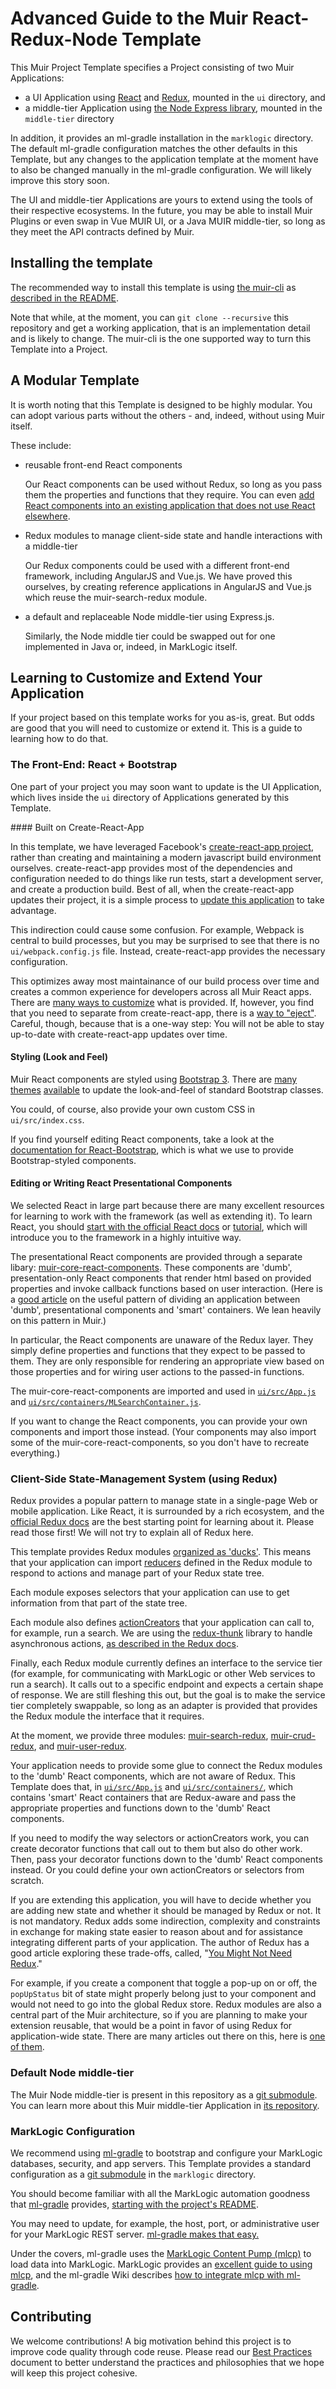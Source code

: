 # Advanced Guide to the Muir React-Redux-Node Template

This Muir Project Template specifies a Project consisting of two Muir Applications:

- a UI Application using [React](https://reactjs.org/) and [Redux](https://redux.js.org/), mounted in the `ui` directory, and
- a middle-tier Application using [the Node Express library](https://expressjs.com/), mounted in the `middle-tier` directory

In addition, it provides an ml-gradle installation in the `marklogic` directory. The default ml-gradle configuration matches the other defaults in this Template, but any changes to the application template at the moment have to also be changed manually in the ml-gradle configuration. We will likely improve this story soon.

The UI and middle-tier Applications are yours to extend using the tools of their respective ecosystems. In the future, you may be able to install Muir Plugins or even swap in Vue MUIR UI, or a Java MUIR middle-tier, so long as they meet the API contracts defined by Muir.

## Installing the template

The recommended way to install this template is using [the muir-cli](https://project.marklogic.com/repo/users/pmcelwee/repos/muir-cli/browse) as [described in the README](README.markdown).

Note that while, at the moment, you can `git clone --recursive` this repository and get a working application, that is an implementation detail and is likely to change. The muir-cli is the one supported way to turn this Template into a Project.

## A Modular Template

It is worth noting that this Template is designed to be highly modular. You can adopt various parts without the others - and, indeed, without using Muir itself.

These include:

- reusable front-end React components

    Our React components can be used without Redux, so long as you pass them the properties and functions that they require. You can even [add React components into an existing application that does not use React elsewhere](https://medium.com/nthrive-analytics/introducing-react-into-an-existing-application-17490841796e).

- Redux modules to manage client-side state and handle interactions with a middle-tier

    Our Redux components could be used with a different front-end framework, including AngularJS and Vue.js. We have proved this ourselves, by creating reference applications in AngularJS and Vue.js which reuse the muir-search-redux module.

- a default and replaceable Node middle-tier using Express.js.

    Similarly, the Node middle tier could be swapped out for one implemented in Java or, indeed, in MarkLogic itself.

## Learning to Customize and Extend Your Application<a name="developing-your-app"></a>

If your project based on this template works for you as-is, great. But odds are good that you will need to customize or extend it. This is a guide to learning how to do that.

### The Front-End: React + Bootstrap

One part of your project you may soon want to update is the UI Application, which lives inside the `ui` directory of Applications generated by this Template.

<a name="create-react-app"></a>#### Built on Create-React-App

In this template, we have leveraged Facebook's [create-react-app project](https://github.com/facebook/create-react-app/blob/master/packages/react-scripts/template/README.md), rather than creating and maintaining a modern javascript build environment ourselves. create-react-app provides most of the dependencies and configuration needed to do things like run tests, start a development server, and create a production build. Best of all, when the create-react-app updates their project, it is a simple process to [update this application](https://github.com/facebook/create-react-app/blob/master/packages/react-scripts/template/README.md#updating-to-new-releases) to take advantage.

This indirection could cause some confusion. For example, Webpack is central to build processes, but you may be surprised to see that there is no `ui/webpack.config.js` file. Instead, create-react-app provides the necessary configuration.

This optimizes away most maintainance of our build process over time and creates a common experience for developers across all Muir React apps. There are [many ways to customize](https://github.com/facebook/create-react-app/blob/master/packages/react-scripts/template/README.md) what is provided. If, however, you find that you need to separate from create-react-app, there is a [way to "eject"](https://github.com/facebook/create-react-app/blob/master/packages/react-scripts/template/README.md#npm-run-eject). Careful, though, because that is a one-way step: You will not be able to stay up-to-date with create-react-app updates over time.

#### Styling (Look and Feel)

Muir React components are styled using [Bootstrap 3](https://getbootstrap.com/docs/3.3/). There are [many](https://startbootstrap.com/) [themes](https://themes.getbootstrap.com/collections/all) [available](https://www.google.com/search?q=bootstrap+themes) to update the look-and-feel of standard Bootstrap classes.

You could, of course, also provide your own custom CSS in `ui/src/index.css`.

If you find yourself editing React components, take a look at the [documentation for React-Bootstrap](https://react-bootstrap.github.io/), which is what we use to provide Bootstrap-styled components.

#### Editing or Writing React Presentational Components

We selected React in large part because there are many excellent resources for learning to work with the framework (as well as extending it). To learn React, you should [start with the official React docs](https://reactjs.org/docs/hello-world.html) or [tutorial](https://reactjs.org/tutorial/tutorial.html), which will introduce you to the framework in a highly intuitive way.

The presentational React components are provided through a separate libary: [muir-core-react-components](https://project.marklogic.com/repo/projects/NACW/repos/muir-core-react-components/browse). These components are 'dumb', presentation-only React components that render html based on provided properties and invoke callback functions based on user interaction. (Here is a [good article](https://medium.com/@dan_abramov/smart-and-dumb-components-7ca2f9a7c7d0) on the useful pattern of dividing an application between 'dumb', presentational components and 'smart' containers. We lean heavily on this pattern in Muir.)

In particular, the React components are unaware of the Redux layer. They simply define properties and functions that they expect to be passed to them. They are only responsible for rendering an appropriate view based on those properties and for wiring user actions to the passed-in functions.

The muir-core-react-components are imported and used in [`ui/src/App.js`](`ui/src/App.js`) and [`ui/src/containers/MLSearchContainer.js`](`ui/src/containers/MLSearchContainer.js`).

If you want to change the React components, you can provide your own components and import those instead. (Your components may also import some of the muir-core-react-components, so you don't have to recreate everything.)

### Client-Side State-Management System (using Redux)

Redux provides a popular pattern to manage state in a single-page Web or mobile application. Like React, it is surrounded by a rich ecosystem, and the [official Redux docs](http://redux.js.org/) are the best starting point for learning about it. Please read those first! We will not try to explain all of Redux here.

This template provides Redux modules [organized as 'ducks'](https://github.com/alexnm/re-ducks). This means that your application can import [reducers](http://redux.js.org/docs/basics/Reducers.html) defined in the Redux module to respond to actions and manage part of your Redux state tree.

Each module exposes selectors that your application can use to get information from that part of the state tree.

Each module also defines [actionCreators](http://redux.js.org/docs/basics/Actions.html) that your application can call to, for example, run a search. We are using the [redux-thunk](https://github.com/gaearon/redux-thunk) library to handle asynchronous actions, [as described in the Redux docs](http://redux.js.org/docs/advanced/AsyncActions.html).

Finally, each Redux module currently defines an interface to the service tier (for example, for communicating with MarkLogic or other Web services to run a search). It calls out to a specific endpoint and expects a certain shape of response. We are still fleshing this out, but the goal is to make the service tier completely swappable, so long as an adapter is provided that provides the Redux module the interface that it requires.

At the moment, we provide three modules: [muir-search-redux](https://project.marklogic.com/repo/projects/NACW/repos/muir-search-redux/browse), [muir-crud-redux](https://project.marklogic.com/repo/users/pmcelwee/repos/muir-crud-redux/browse), and [muir-user-redux](https://project.marklogic.com/repo/users/pmcelwee/repos/muir-user-redux/browse).

Your application needs to provide some glue to connect the Redux modules to the 'dumb' React components, which are not aware of Redux. This Template does that, in [`ui/src/App.js`](`ui/src/App.js`) and [`ui/src/containers/`](`ui/src/containers/`), which contains 'smart' React containers that are Redux-aware and pass the appropriate properties and functions down to the 'dumb' React components.

If you need to modify the way selectors or actionCreators work, you can create decorator functions that call out to them but also do other work. Then, pass your decorator functions down to the 'dumb' React components instead. Or you could define your own actionCreators or selectors from scratch.

If you are extending this application, you will have to decide whether you are adding new state and whether it should be managed by Redux or not. It is not mandatory. Redux adds some indirection, complexity and constraints in exchange for making state easier to reason about and for assistance integrating different parts of your application. The author of Redux has a good article exploring these trade-offs, called, "[You Might Not Need Redux](https://medium.com/@dan_abramov/you-might-not-need-redux-be46360cf367)." 

For example, if you create a component that toggle a pop-up on or off, the `popUpStatus` bit of state might properly belong just to your component and would not need to go into the global Redux store. Redux modules are also a central part of the Muir architecture, so if you are planning to make your extension reusable, that would be a point in favor of using Redux for application-wide state. There are many articles out there on this, here is [one of them](https://github.com/gaearon/redux-thunk).

### Default Node middle-tier

The Muir Node middle-tier is present in this repository as a [git submodule](https://git-scm.com/book/en/v2/Git-Tools-Submodules). You can learn more about this Muir middle-tier Application in [its repository](https://project.marklogic.com/repo/projects/NACW/repos/muir-node/browse).

### MarkLogic Configuration

We recommend using [ml-gradle](https://github.com/marklogic-community/ml-gradle) to bootstrap and configure your MarkLogic databases, security, and app servers. This Template provides a standard configuration as a [git submodule](https://git-scm.com/book/en/v2/Git-Tools-Submodules) in the `marklogic` directory.

You should become familiar with all the MarkLogic automation goodness that [ml-gradle](https://github.com/marklogic-community/ml-gradle) provides, [starting with the project's README](https://github.com/marklogic-community/ml-gradle).

You may need to update, for example, the host, port, or administrative user for your MarkLogic REST server. [ml-gradle makes that easy.](https://github.com/marklogic-community/ml-gradle)

Under the covers, ml-gradle uses the [MarkLogic Content Pump (mlcp)](http://docs.marklogic.com/guide/mlcp) to load data into MarkLogic. MarkLogic provides an [excellent guide to using mlcp](http://docs.marklogic.com/guide/mlcp), and the ml-gradle Wiki describes [how to integrate mlcp with ml-gradle](https://github.com/marklogic-community/ml-gradle/wiki/Content-Pump-and-Gradle).

## Contributing

We welcome contributions! A big motivation behind this project is to improve code quality through code reuse. Please read our [Best Practices](BEST_PRACTICES.markdown) document to better understand the practices and philosophies that we hope will keep this project cohesive.
